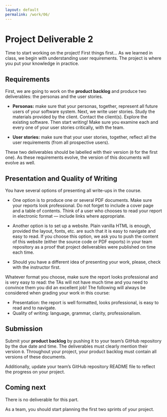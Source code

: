 ```yaml
---
layout: default
permalink: /work/06/
---
```


# Project Deliverable 2

Time to start working on the project! First things first... As we learned in class, we begin with understanding user requirements. The project is where you put your knowledge in practice. 

## Requirements

First, we are going to work on the **product backlog** and produce two deliverables: the personas and the user stories.

- **Personas:** make sure that your personas, together, represent all future users of your software system.
Next, we write user stories. Study the materials provided by the client. Contact the client(s). Explore the existing software. Then start writing! Make sure you examine each and every one of your user stories critically, with the team.

- **User stories:** make sure that your user stories, together, reflect all the user requirements (from all prospective users).

These two deliverables should be labelled with their version (`0` for the first one). As these requirements evolve, the version of this documents will evolve as well. 

## Presentation and Quality of Writing

You have several options of presenting all write-ups in the course.

- One option is to produce one or several PDF documents. Make sure your reports look professional. Do not forget to include a cover page and a table of contents. Think of a user who chooses to read your report in electronic format — include links where appropriate.

- Another option is to set up a website. Plain vanilla HTML is enough, provided the layout, fonts, etc. are such that it is easy to navigate and easy to read. If you choose this option, we ask you to push the content of this website (either the source code or PDF exports) in your team repository as a proof that project deliverables were published on time each time. 

- Should you have a different idea of presenting your work, please, check with the instructor first. 

Whatever format you choose, make sure the report looks professional and is very easy to read: the TAs will not have much time and you need to convince them you did an excellent job! The following will always be considered when grading your work in this course:

- Presentation: the report is well formatted, looks professional, is easy to read and to navigate. 
- Quality of writing: language, grammar, clarity, professionalism.

## Submission

Submit your **product backlog** by pushing it to your team’s GitHub repository by the due date and time. The deliverables must clearly mention their version `0`. Throughout your project, your product backlog must contain all versions of these documents.  

Additionally, update your team’s GitHub repository README file to reflect the progress on your project. 

## Coming next

There is no deliverable for this part. 

As a team, you should start planning the first two sprints of your project. 